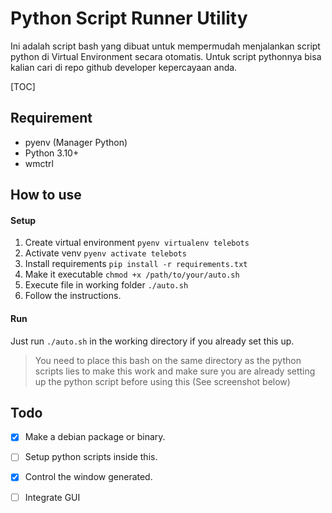 # Python Script Runner Utility

Ini adalah script bash yang dibuat untuk mempermudah menjalankan script python di Virtual Environment secara otomatis. Untuk script pythonnya bisa kalian cari di repo github developer kepercayaan anda.

[TOC]



## Requirement

- pyenv (Manager Python)
- Python 3.10+
- wmctrl

## How to use

#### Setup

1. Create virtual environment `pyenv virtualenv telebots`
2. Activate venv `pyenv activate telebots`
3. Install requirements `pip install -r requirements.txt`
4. Make it executable `chmod +x /path/to/your/auto.sh`
5. Execute file in working folder `./auto.sh`
6. Follow the instructions.

#### Run

Just run `./auto.sh` in the working directory if you already set this up.

> You need to place this bash on the same directory as the python scripts lies to make this work and make sure you are already setting up the python script before using this (See screenshot below)

## Todo

- [x] Make a debian package or binary.
- [ ] Setup python scripts inside this.
- [x] Control the window generated.
- [ ] Integrate GUI



